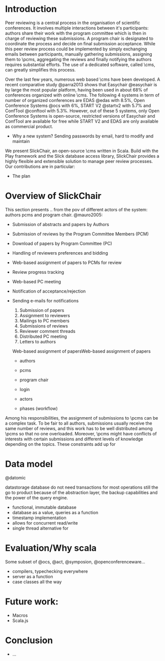 
# Introduction

Peer reviewing is a central process in the organisation of scientific conferences. It involves multiple interactions between it's participants: authors share their work with the program committee which is then in charge of reviewing these submissions. A program chair is designated to coordinate the process and decide on final submission acceptance. While this peer review process could be implemented by simply exchanging emails between participants, 
manually gathering submissions, assigning them to \pcms, aggregating the reviews and finally notifying the authors requires substantial efforts. The use of a dedicated software, called \cms, can greatly simplifies this process.

Over the last few years, numerous web based \cms have been developed. A recent comparative study @parra2013 shows that Easychair @easychair is by large the most popular platform, having been used in about 68% of conferences organized with online \cms. The following 4 systems in term of number of organized conferences are EDAS @edas with 8.5%, Open Conference Systems @ocs with 6%, START V2 @startv2 with 5.7% and ConfTool @conftool with 5.3%. However, out of these 5 systems, only Open Conference Systems is open-source, restricted versions of Easychair and ConfTool are available for free while START V2 and EDAS are only available as commercial product.

  - Why a new system? Sending passwords by email, hard to modify and maintain

We present SlickChair, an open-source \cms written in Scala. Build with the Play framework and the Slick database access library, SlickChair provides a highly flexible and extensible solution to manage peer review processes. Our contributions are in particular:

  - The plan

 
# Overview of SlickChair

This section presents .. from the pov of different actors of the system: authors pcms and program chair. @mauro2005:

- Submission of abstracts and papers by Authors
- Submission of reviews by the Program Committee Members (PCM)
- Download of papers by Program Committee (PC)
- Handling of reviewers preferences and bidding
- Web-based assignment of papers to PCMs for review
- Review progress tracking
- Web-based PC meeting
- Notification of acceptance/rejection
- Sending e-mails for notifications

  1. Submission of papers
  2. Assignment to reviewers
  3. Mailings to PC members
  4. Submissions of reviews
  5. Reviewer comment threads
  6. Distributed PC meeting
  7. Letters to authors


  Web-based assignment of papersWeb-based assignment of papers


  - authors
  - pcms
  - program chair

  - login
  - actors
  - phases (workflow)

Among his responsibilities, the assignment of submissions to \pcms can be a complex task. To be fair to all authors, submissions usually receive the same number of reviews, and this work has to be well distributed among \pcms so that no one overloaded. Moreover, \pcms might have conflicts of interests with certain submissions and different levels of knowledge depending on the topics. These constraints add up for

# Data model

@datomic

datastorage database
do not need transactions for most operations
still the go to product because of the abstraction layer, the backup capabilities and the power of the query engine.

  - functional, immutable database
  - database as a value, queries as a function
  - timestamp implementation
  - allows for concurrent read/write
  - single thread alternative for

# Evaluation/Why scala

Some subset of @ocs, @act, @symposion, @openconferenceware...

  - compilers, typechecking everywhere
  - server as a function
  - case classes all the way

# Future work:

  - Macros
  - Scala.js

# Conclusion

  - ...
